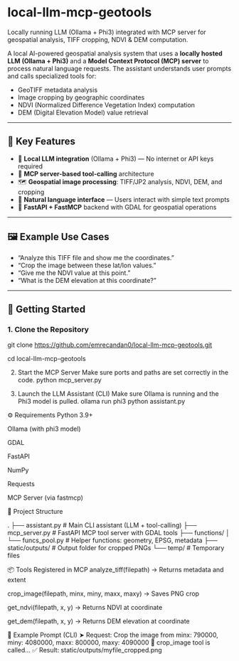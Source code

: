 # local-llm-mcp-geotools
Locally running LLM (Ollama + Phi3) integrated with MCP server for geospatial analysis, TIFF cropping, NDVI &amp; DEM computation.


A local AI-powered geospatial analysis system that uses a **locally hosted LLM (Ollama + Phi3)** and a **Model Context Protocol (MCP) server** to process natural language requests. The assistant understands user prompts and calls specialized tools for:

- GeoTIFF metadata analysis  
- Image cropping by geographic coordinates  
- NDVI (Normalized Difference Vegetation Index) computation  
- DEM (Digital Elevation Model) value retrieval

---

## 🔧 Key Features

- 🧠 **Local LLM integration** (Ollama + Phi3) — No internet or API keys required  
- 🔌 **MCP server-based tool-calling** architecture  
- 🗺️ **Geospatial image processing**: TIFF/JP2 analysis, NDVI, DEM, and cropping  
- 💬 **Natural language interface** — Users interact with simple text prompts  
- 📂 **FastAPI + FastMCP** backend with GDAL for geospatial operations  

---

## 🖼️ Example Use Cases

- “Analyze this TIFF file and show me the coordinates.”  
- “Crop the image between these lat/lon values.”  
- “Give me the NDVI value at this point.”  
- “What is the DEM elevation at this coordinate?”

---

## 🚀 Getting Started

### 1. Clone the Repository

git clone https://github.com/emrecandan0/local-llm-mcp-geotools.git

cd local-llm-mcp-geotools


2. Start the MCP Server
Make sure ports and paths are set correctly in the code.
python mcp_server.py


3. Launch the LLM Assistant (CLI)
Make sure Ollama is running and the Phi3 model is pulled.
ollama run phi3
python assistant.py


⚙️ Requirements
Python 3.9+

Ollama (with phi3 model)

GDAL

FastAPI

NumPy

Requests

MCP Server (via fastmcp)







📁 Project Structure

.
├── assistant.py           # Main CLI assistant (LLM + tool-calling)
├── mcp_server.py          # FastAPI MCP tool server with GDAL tools
├── functions/
│   └── funcs_pool.py      # Helper functions: geometry, EPSG, metadata
├── static/outputs/        # Output folder for cropped PNGs
└── temp/                  # Temporary files





📦 Tools Registered in MCP
analyze_tiff(filepath) → Returns metadata and extent

crop_image(filepath, minx, miny, maxx, maxy) → Saves PNG crop

get_ndvi(filepath, x, y) → Returns NDVI at coordinate

get_dem(filepath, x, y) → Returns DEM elevation at coordinate




🧪 Example Prompt (CLI)
➤ Request: Crop the image from minx: 790000, miny: 4080000, maxx: 800000, maxy: 4090000
🔧 crop_image tool is called...
✅ Result: static/outputs/myfile_cropped.png

